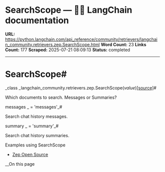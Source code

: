 # SearchScope — 🦜🔗 LangChain  documentation

**URL:** https://python.langchain.com/api_reference/community/retrievers/langchain_community.retrievers.zep.SearchScope.html
**Word Count:** 23
**Links Count:** 177
**Scraped:** 2025-07-21 08:09:13
**Status:** completed

---

# SearchScope\#

_class _langchain\_community.retrievers.zep.SearchScope\(_value_\)[\[source\]](https://python.langchain.com/api_reference/_modules/langchain_community/retrievers/zep.html#SearchScope)\#     

Which documents to search. Messages or Summaries?

messages _ = 'messages'_\#     

Search chat history messages.

summary _ = 'summary'_\#     

Search chat history summaries.

Examples using SearchScope

  * [Zep Open Source](https://python.langchain.com/docs/integrations/retrievers/zep_memorystore/)

__On this page